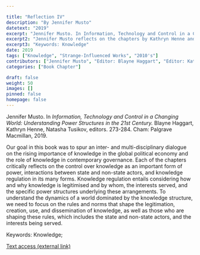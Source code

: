 ```yaml
---

title: "Reflection IV"
description: "By Jennifer Musto"
datetext: "2019"
excerpt: "Jennifer Musto. In Information, Technology and Control in a Changing World: Understanding Power Structures in the 21st Century. Blayne Haggart, Kathryn Henne, Natasha Tusikov, editors. 273-284. Cham: Palgrave Macmillan, 2019."
excerpt2: "Jennifer Musto reflects on the chapters by Kathryn Henne and Allison Fish."
excerpt3: "Keywords: Knowledge"
date: 2019
tags: ["Knowledge", "Strange-Influenced Works", "2010's"]
contributors: ["Jennifer Musto", "Editor: Blayne Haggart", "Editor: Kathryn Henne", "Editor: Natasha Tusikov"]
categories: ["Book Chapter"]

draft: false
weight: 50
images: []
pinned: false
homepage: false
---
```


Jennifer Musto. In *Information, Technology and Control in a Changing World: Understanding Power Structures in the 21st Century.* Blayne Haggart, Kathryn Henne, Natasha Tusikov, editors. 273-284. Cham: Palgrave Macmillan, 2019.

Our goal in this book was to spur an inter- and multi-disciplinary dialogue on the rising importance of knowledge in the global political economy and the role of knowledge in contemporary governance. Each of the chapters critically reflects on the control over knowledge as an important form of power, interactions between state and non-state actors, and knowledge regulation in its many forms. Knowledge regulation entails considering how and why knowledge is legitimised and by whom, the interests served, and the specific power structures underlying these arrangements. To understand the dynamics of a world dominated by the knowledge structure, we need to focus on the rules and norms that shape the legitimation, creation, use, and dissemination of knowledge, as well as those who are shaping these rules, which includes the state and non-state actors, and the interests being served.

Keywords: Knowledge; 

[Text access (external link)](https://www.worldcat.org/title/1111084507)
